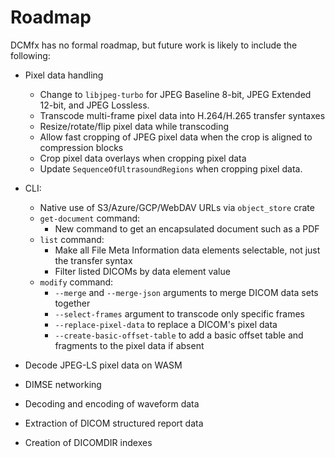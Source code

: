 # Roadmap

DCMfx has no formal roadmap, but future work is likely to include the following:

- Pixel data handling

  - Change to `libjpeg-turbo` for JPEG Baseline 8-bit, JPEG Extended 12-bit, and
    JPEG Lossless.
  - Transcode multi-frame pixel data into H.264/H.265 transfer syntaxes
  - Resize/rotate/flip pixel data while transcoding
  - Allow fast cropping of JPEG pixel data when the crop is aligned to
    compression blocks
  - Crop pixel data overlays when cropping pixel data
  - Update `SequenceOfUltrasoundRegions` when cropping pixel data.

- CLI:

  - Native use of S3/Azure/GCP/WebDAV URLs via `object_store` crate
  - `get-document` command:
    - New command to get an encapsulated document such as a PDF
  - `list` command:
    - Make all File Meta Information data elements selectable, not just the
      transfer syntax
    - Filter listed DICOMs by data element value
  - `modify` command:
    - `--merge` and `--merge-json` arguments to merge DICOM data sets together
    - `--select-frames` argument to transcode only specific frames
    - `--replace-pixel-data` to replace a DICOM's pixel data
    - `--create-basic-offset-table` to add a basic offset table and fragments to
      the pixel data if absent

- Decode JPEG-LS pixel data on WASM

- DIMSE networking

- Decoding and encoding of waveform data

- Extraction of DICOM structured report data

- Creation of DICOMDIR indexes
